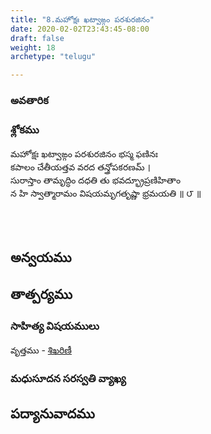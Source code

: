 ```yaml
---
title: "8.మహోక్షః ఖట్వాఙ్గం పరశురజినం"
date: 2020-02-02T23:43:45-08:00
draft: false
weight: 18
archetype: "telugu"

---
```


### అవతారిక


### శ్లోకము

మహోక్షః ఖట్వాఙ్గం పరశురజినం భస్మ ఫణినః
<br/>కపాలం చేతీయత్తవ వరద తన్త్రోపకరణమ్ ।
<br/>సురాస్తాం తామృద్ధిం దధతి తు భవద్భ్రూప్రణిహితాం
<br/>న హి స్వాత్మారామం విషయమృగతృష్ణా భ్రమయతి ॥ ౮ ॥
<br/>

<br/><br/>

## అన్వయము 


## తాత్పర్యము 


### సాహిత్య విషయములు 

వృత్తము   - [శిఖరిణీ](/sahitya-shaastra-parichaya/chandas-prakarana/08_shikharini/) 


### మధుసూదన సరస్వతి వ్యాఖ్య 


## పద్యానువాదము 

